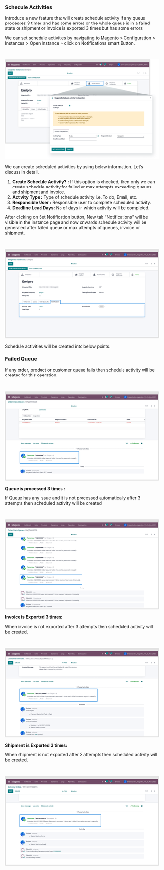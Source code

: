 
### Schedule Activities



Introduce a new feature that will create schedule activity if any queue processes 3 times and has some errors or the whole queue is in a failed state or shipment or invoice is exported 3 times but has some errors.


We can set schedule activities by navigating to Magento > Configuration > Instances > Open Instance > click on Notifications smart Button.


 


![](./images/4-9-13-1.png)


We can create scheduled activities by using below information. Let’s discuss in detail.


1. **Create Schedule Activity? :** If this option is checked, then only we can create schedule activity for failed or max attempts exceeding queues and shipment and invoice.
2. **Activity Type :** Type of schedule activity i.e. To do, Email, etc.
3. **Responsible User :** Responsible user to complete scheduled activity.
4. **Deadline Lead Days:** No of days in which activity will be completed.


After clicking on Set Notification button, New tab “Notifications” will be visible in the instance page and now onwards schedule activity will be generated after failed queue or max attempts of queues, invoice or shipment.


 


![](./images/4-9-13-2.png)


Schedule activities will be created into below points.


### **Failed Queue**


If any order, product or customer queue fails then schedule activity will be created for this operation.


 


![](./images/4-9-13-3.png)


**Queue is processed 3 times :** 


If Queue has any issue and it is not processed automatically after 3 attempts then scheduled activity will be created.


 


![](./images/4-9-13-4.png)


**Invoice is Exported 3 times:**


When invoice is not exported after 3 attempts then scheduled activity will be created.


 


![](./images/4-9-13-5.png)


**Shipment is Exported 3 times:**


When shipment is not exported after 3 attempts then scheduled activity will be created.


 


![](./images/4-9-13-6.png)



